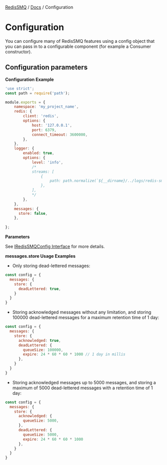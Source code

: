 [RedisSMQ](../README.md) / [Docs](README.md) / Configuration


# Configuration

You can configure many of RedisSMQ features using a config object that you can pass in to a configurable component (for example a Consumer constructor).

## Configuration parameters

**Configuration Example**

```javascript
'use strict';
const path = require('path');

module.exports = {
    namespace: 'my_project_name',
    redis: {
        client: 'redis',
        options: {
            host: '127.0.0.1',
            port: 6379,
            connect_timeout: 3600000,
        },
    },
    logger: {
        enabled: true,
        options: {
            level: 'info',
            /*
            streams: [
                {
                    path: path.normalize(`${__dirname}/../logs/redis-smq.log`)
                },
            ],
            */
        },
    },
    messages: {
      store: false,
    },
    
};
```

**Parameters**

See [IRedisSMQConfig Interface](api/interfaces/IRedisSMQConfig.md) for more details.
  
**messages.store Usage Examples**

- Only storing dead-lettered messages:

```javascript
const config = {
  messages: {
    store: {
      deadLettered: true,
    }
  }
}
```

- Storing acknowledged messages without any limitation, and storing 100000 dead-lettered messages for a maximum retention time of 1 day:

```javascript
const config = {
  messages: {
    store: {
      acknowledged: true,
      deadLettered: {
        queueSize: 100000,
        expire: 24 * 60 * 60 * 1000 // 1 day in millis
      },
    }
  }
}
```

- Storing acknowledged messages up to 5000 messages, and storing a maximum of 5000 dead-lettered messages with a retention time of 1 day:

```javascript
const config = {
  messages: {
    store: {
      acknowledged: {
        queueSize: 5000,
      },
      deadLettered: {
        queueSize: 5000,
        expire: 24 * 60 * 60 * 1000
      },
    }
  }
}
```